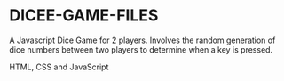 # DICEE-GAME-FILES
A Javascript Dice  Game for 2 players. Involves the random generation of dice numbers between two players to determine when a key is pressed.

HTML, CSS and JavaScript
